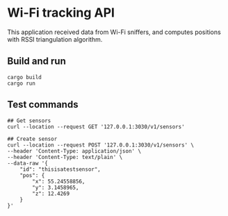 # Wi-Fi tracking API

This application received data from Wi-Fi sniffers, and computes positions with RSSI triangulation algorithm.


## Build and run 

```shell
cargo build
cargo run
```

## Test commands

```shell
## Get sensors
curl --location --request GET '127.0.0.1:3030/v1/sensors'

## Create sensor
curl --location --request POST '127.0.0.1:3030/v1/sensors' \
--header 'Content-Type: application/json' \
--header 'Content-Type: text/plain' \
--data-raw '{
    "id": "thisisatestsensor",
    "pos": {
        "x": 55.24558856,
        "y": 3.1458965,
        "z": 12.4269
    }
}'
```